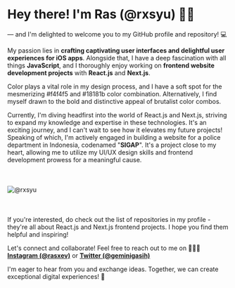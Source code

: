 <h1>Hey there! I'm Ras (@rxsyu) 👋🏻</h1>

— and I'm delighted to welcome you to my GitHub profile and repository! 💻

My passion lies in **crafting captivating user interfaces and delightful user experiences for iOS apps**. Alongside that, I have a deep fascination with all things **JavaScript**, and I thoroughly enjoy working on **frontend website development projects** with **React.js** and **Next.js**.

Color plays a vital role in my design process, and I have a soft spot for the mesmerizing #f4f4f5 and #18181b color combination. Alternatively, I find myself drawn to the bold and distinctive appeal of brutalist color combos.

Currently, I'm diving headfirst into the world of React.js and Next.js, striving to expand my knowledge and expertise in these technologies. It's an exciting journey, and I can't wait to see how it elevates my future projects! Speaking of which, I'm actively engaged in building a website for a police department in Indonesia, codenamed "**SIGAP**". It's a project close to my heart, allowing me to utilize my UI/UX design skills and frontend development prowess for a meaningful cause.<br><br><br><br>![@rxsyu](https://github.com/rxsyu/rxsyu/assets/138843301/43093190-34f7-41d9-a84b-ef6828bf0d30)<br><br><br><br>If you're interested, do check out the list of repositories in my profile - they're all about React.js and Next.js frontend projects. I hope you find them helpful and inspiring!

Let's connect and collaborate! Feel free to reach out to me on 🙇🏻‍♂️<br>**[Instagram (@rasxev)](https://www.instagram.com/rasxev/)** or **[Twitter (@geminigasih)](https://twitter.com/geminigasih)**

I'm eager to hear from you and exchange ideas. Together, we can create exceptional digital experiences! 🚀
